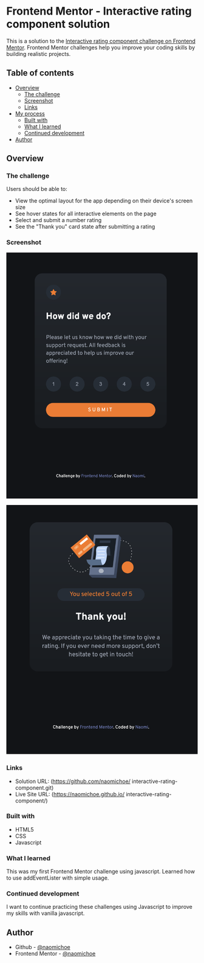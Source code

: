 # Frontend Mentor - Interactive rating component solution

This is a solution to the [Interactive rating component challenge on Frontend Mentor](https://www.frontendmentor.io/challenges/interactive-rating-component-koxpeBUmI). Frontend Mentor challenges help you improve your coding skills by building realistic projects. 

## Table of contents

- [Overview](#overview)
  - [The challenge](#the-challenge)
  - [Screenshot](#screenshot)
  - [Links](#links)
- [My process](#my-process)
  - [Built with](#built-with)
  - [What I learned](#what-i-learned)
  - [Continued development](#continued-development)
- [Author](#author)


## Overview

### The challenge

Users should be able to:

- View the optimal layout for the app depending on their device's screen size
- See hover states for all interactive elements on the page
- Select and submit a number rating
- See the "Thank you" card state after submitting a rating

### Screenshot

![](./images/rating-page.png)

![](./images/submitted-rating.png)

### Links

- Solution URL: (https://github.com/naomichoe/
interactive-rating-component.git)
- Live Site URL: (https://naomichoe.github.io/
interactive-rating-component/)

### Built with

- HTML5
- CSS
- Javascript

### What I learned

This was my first Frontend Mentor challenge using javascript. Learned how to use addEventLister with simple usage.

### Continued development

I want to continue practicing these challenges using Javascript to improve my skills with vanilla javascript.

## Author

- Github - [@naomichoe](https://github.com/naomichoe)
- Frontend Mentor - [@naomichoe](https://www.frontendmentor.io/profile/naomichoe)
